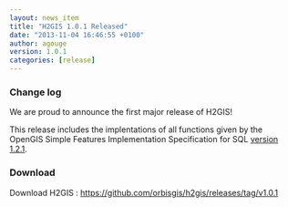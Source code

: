 ```yaml
---
layout: news_item
title: "H2GIS 1.0.1 Released"
date: "2013-11-04 16:46:55 +0100"
author: agouge
version: 1.0.1
categories: [release]
---
```


### Change log ###

We are proud to announce the first major release of H2GIS!

This release includes the implentations of all functions given by the OpenGIS
Simple Features Implementation Specification for SQL <a
href="http://www.opengeospatial.org/standards/sfs">version 1.2.1</a>.


### Download ###

Download H2GIS : <a href="https://github.com/orbisgis/h2gis/releases/tag/v1.0.1" target="_blank">https://github.com/orbisgis/h2gis/releases/tag/v1.0.1</a>

